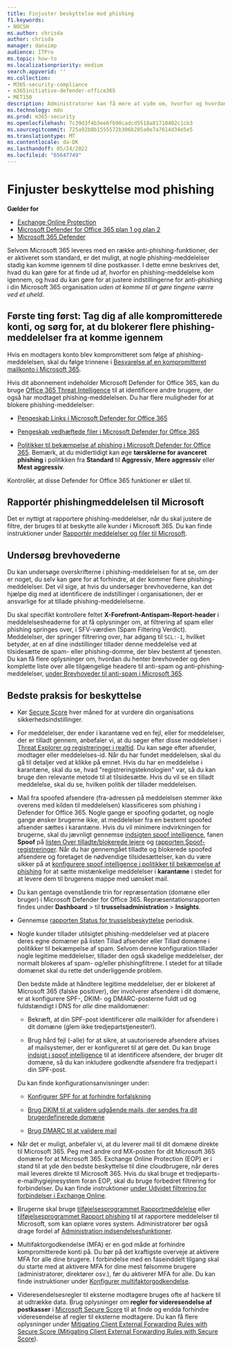 ```yaml
---
title: Finjuster beskyttelse mod phishing
f1.keywords:
- NOCSH
ms.author: chrisda
author: chrisda
manager: dansimp
audience: ITPro
ms.topic: how-to
ms.localizationpriority: medium
search.appverid: ''
ms.collection:
- M365-security-compliance
- m365initiative-defender-office365
- MET150
description: Administratorer kan få mere at vide om, hvorfor og hvordan en phishing-meddelelse kom igennem i Microsoft 365, og hvad de skal gøre for at forhindre flere phishing-meddelelser i fremtiden.
ms.technology: mdo
ms.prod: m365-security
ms.openlocfilehash: 7c39d3f4b3ee6fb98cadcd5518a81710402c1cb3
ms.sourcegitcommit: 725a92b0b1555572b306b285a0e7a7614d34e5e5
ms.translationtype: MT
ms.contentlocale: da-DK
ms.lasthandoff: 05/24/2022
ms.locfileid: "65647749"
---
```

# <a name="tune-anti-phishing-protection"></a>Finjuster beskyttelse mod phishing

**Gælder for**
- [Exchange Online Protection](exchange-online-protection-overview.md)
- [Microsoft Defender for Office 365 plan 1 og plan 2](defender-for-office-365.md)
- [Microsoft 365 Defender](../defender/microsoft-365-defender.md)

Selvom Microsoft 365 leveres med en række anti-phishing-funktioner, der er aktiveret som standard, er det muligt, at nogle phishing-meddelelser stadig kan komme igennem til dine postkasser. I dette emne beskrives det, hvad du kan gøre for at finde ud af, hvorfor en phishing-meddelelse kom igennem, og hvad du kan gøre for at justere indstillingerne for anti-phishing i din Microsoft 365 organisation _uden at komme til at gøre tingene værre ved et uheld_.

## <a name="first-things-first-deal-with-any-compromised-accounts-and-make-sure-you-block-any-more-phishing-messages-from-getting-through"></a>Første ting først: Tag dig af alle kompromitterede konti, og sørg for, at du blokerer flere phishing-meddelelser fra at komme igennem

Hvis en modtagers konto blev kompromitteret som følge af phishing-meddelelsen, skal du følge trinnene i [Besvarelse af en kompromitteret mailkonto i Microsoft 365](responding-to-a-compromised-email-account.md).

Hvis dit abonnement indeholder Microsoft Defender for Office 365, kan du bruge [Office 365 Threat Intelligence](office-365-ti.md) til at identificere andre brugere, der også har modtaget phishing-meddelelsen. Du har flere muligheder for at blokere phishing-meddelelser:

- [Pengeskab Links i Microsoft Defender for Office 365](set-up-safe-links-policies.md)

- [Pengeskab vedhæftede filer i Microsoft Defender for Office 365](set-up-safe-attachments-policies.md)

- [Politikker til bekæmpelse af phishing i Microsoft Defender for Office 365](configure-mdo-anti-phishing-policies.md). Bemærk, at du midlertidigt kan øge **tærsklerne for avanceret phishing** i politikken fra **Standard** til **Aggressiv**, **Mere aggressiv** eller **Mest aggressiv**.

Kontrollér, at disse Defender for Office 365 funktioner er slået til.

## <a name="report-the-phishing-message-to-microsoft"></a>Rapportér phishingmeddelelsen til Microsoft

Det er nyttigt at rapportere phishing-meddelelser, når du skal justere de filtre, der bruges til at beskytte alle kunder i Microsoft 365. Du kan finde instruktioner under [Rapportér meddelelser og filer til Microsoft](report-junk-email-messages-to-microsoft.md).

## <a name="inspect-the-message-headers"></a>Undersøg brevhovederne

Du kan undersøge overskrifterne i phishing-meddelelsen for at se, om der er noget, du selv kan gøre for at forhindre, at der kommer flere phishing-meddelelser. Det vil sige, at hvis du undersøger brevhovederne, kan det hjælpe dig med at identificere de indstillinger i organisationen, der er ansvarlige for at tillade phishing-meddelelserne.

Du skal specifikt kontrollere feltet **X-Forefront-Antispam-Report-header** i meddelelsesheaderne for at få oplysninger om, at filtrering af spam eller phishing springes over, i SFV-værdien (Spam Filtering Verdict). Meddelelser, der springer filtrering over, har adgang til `SCL:-1`, hvilket betyder, at en af dine indstillinger tillader denne meddelelse ved at tilsidesætte de spam- eller phishing-domme, der blev bestemt af tjenesten. Du kan få flere oplysninger om, hvordan du henter brevhoveder og den komplette liste over alle tilgængelige headere til anti-spam og anti-phishing-meddelelser, [under Brevhoveder til anti-spam i Microsoft 365](anti-spam-message-headers.md).

## <a name="best-practices-to-stay-protected"></a>Bedste praksis for beskyttelse

- Kør [Secure Score](../defender/microsoft-secure-score.md) hver måned for at vurdere din organisations sikkerhedsindstillinger.

- For meddelelser, der ender i karantæne ved en fejl, eller for meddelelser, der er tilladt gennem, anbefaler vi, at du søger efter disse meddelelser i [Threat Explorer og registreringer i realtid](threat-explorer.md). Du kan søge efter afsender, modtager eller meddelelses-id. Når du har fundet meddelelsen, skal du gå til detaljer ved at klikke på emnet. Hvis du har en meddelelse i karantæne, skal du se, hvad "registreringsteknologien" var, så du kan bruge den relevante metode til at tilsidesætte. Hvis du vil se en tilladt meddelelse, skal du se, hvilken politik der tillader meddelelsen.

- Mail fra spoofed afsendere (fra-adressen på meddelelsen stemmer ikke overens med kilden til meddelelsen) klassificeres som phishing i Defender for Office 365. Nogle gange er spoofing godartet, og nogle gange ønsker brugerne ikke, at meddelelser fra en bestemt spoofed afsender sættes i karantæne. Hvis du vil minimere indvirkningen for brugerne, skal du jævnligt gennemse [indsigten spoof intelligence](learn-about-spoof-intelligence.md), fanen **Spoof** på [listen Over tilladte/blokerede lejere](tenant-allow-block-list.md) og [rapporten Spoof-registreringer](view-email-security-reports.md#spoof-detections-report). Når du har gennemgået tilladte og blokerede spoofed afsendere og foretaget de nødvendige tilsidesættelser, kan du være sikker på at [konfigurere spoof intelligence i politikker til bekæmpelse af phishing](set-up-anti-phishing-policies.md#spoof-settings) for at sætte mistænkelige meddelelser i **karantæne** i stedet for at levere dem til brugerens mappe med uønsket mail.

- Du kan gentage ovenstående trin for repræsentation (domæne eller bruger) i Microsoft Defender for Office 365. Repræsentationsrapporten findes under **Dashboard** \> til **trusselsadministration** \> **Insights**.

- Gennemse [rapporten Status for trusselsbeskyttelse](view-reports-for-mdo.md#threat-protection-status-report) periodisk.

- Nogle kunder tillader utilsigtet phishing-meddelelser ved at placere deres egne domæner på listen Tillad afsender eller Tillad domæne i politikker til bekæmpelse af spam. Selvom denne konfiguration tillader nogle legitime meddelelser, tillader den også skadelige meddelelser, der normalt blokeres af spam- og/eller phishingfiltrene. I stedet for at tillade domænet skal du rette det underliggende problem.

  Den bedste måde at håndtere legitime meddelelser, der er blokeret af Microsoft 365 (falske positiver), der involverer afsendere i dit domæne, er at konfigurere SPF-, DKIM- og DMARC-posterne fuldt ud og fuldstændigt i DNS for _alle_ dine maildomæner:

  - Bekræft, at din SPF-post identificerer _alle_ mailkilder for afsendere i dit domæne (glem ikke tredjepartstjenester!).

  - Brug hård fejl (\-alle) for at sikre, at uautoriserede afsendere afvises af mailsystemer, der er konfigureret til at gøre det. Du kan bruge [indsigt i spoof intelligence](learn-about-spoof-intelligence.md) til at identificere afsendere, der bruger dit domæne, så du kan inkludere godkendte afsendere fra tredjepart i din SPF-post.

  Du kan finde konfigurationsanvisninger under:

  - [Konfigurer SPF for at forhindre forfalskning](set-up-spf-in-office-365-to-help-prevent-spoofing.md)

  - [Brug DKIM til at validere udgående mails, der sendes fra dit brugerdefinerede domæne](use-dkim-to-validate-outbound-email.md)

  - [Brug DMARC til at validere mail](use-dmarc-to-validate-email.md)

- Når det er muligt, anbefaler vi, at du leverer mail til dit domæne direkte til Microsoft 365. Peg med andre ord MX-posten for dit Microsoft 365 domæne for at Microsoft 365. Exchange Online Protection (EOP) er i stand til at yde den bedste beskyttelse til dine cloudbrugere, når deres mail leveres direkte til Microsoft 365. Hvis du skal bruge et tredjeparts-e-mailhygiejnesystem foran EOP, skal du bruge forbedret filtrering for forbindelser. Du kan finde instruktioner [under Udvidet filtrering for forbindelser i Exchange Online](/Exchange/mail-flow-best-practices/use-connectors-to-configure-mail-flow/enhanced-filtering-for-connectors).

- Brugerne skal bruge [tilføjelsesprogrammet Rapportmeddelelse](enable-the-report-message-add-in.md) eller [tilføjelsesprogrammet Rapport phishing](enable-the-report-phish-add-in.md) til at rapportere meddelelser til Microsoft, som kan oplære vores system. Administratorer bør også drage fordel af [Administration indsendelsesfunktioner](admin-submission.md).

- Multifaktorgodkendelse (MFA) er en god måde at forhindre kompromitterede konti på. Du bør på det kraftigste overveje at aktivere MFA for alle dine brugere. I forbindelse med en faseinddelt tilgang skal du starte med at aktivere MFA for dine mest følsomme brugere (administratorer, direktører osv.), før du aktiverer MFA for alle. Du kan finde instruktioner under [Konfigurer multifaktorgodkendelse](../../admin/security-and-compliance/set-up-multi-factor-authentication.md).

- Videresendelsesregler til eksterne modtagere bruges ofte af hackere til at udtrække data. Brug oplysninger om **regler for videresendelse af postkasser** i [Microsoft Secure Score](../defender/microsoft-secure-score.md) til at finde og endda forhindre videresendelse af regler til eksterne modtagere. Du kan få flere oplysninger under [Mitigating Client External Forwarding Rules with Secure Score (Mitigating Client External Forwarding Rules with Secure Score](/archive/blogs/office365security/mitigating-client-external-forwarding-rules-with-secure-score)).
